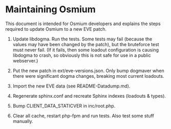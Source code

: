 Maintaining Osmium
==================

This document is intended for Osmium developers and explains the steps
required to update Osmium to a new EVE patch.

1. Update libdogma. Run the tests. Some tests may fail (because the
   values may have been changed by the patch), but the bruteforce test
   must never fail. (If it fails, then some loadout configuration is
   causing libdogma to crash, so obviously this is not safe for use in
   a public webserver.)

2. Put the new patch in ext/eve-versions.json. Only bump dogmaver when
   there were significant dogma changes, breaking most current
   loadouts.

3. Import the new EVE data (see README-Datadump.md).

4. Regenerate sphinx.conf and recreate Sphinx indexes (loadouts &
   types).

5. Bump CLIENT_DATA_STATICVER in inc/root.php.

6. Clear all cache, restart php-fpm and run tests. Also test some
   stuff manually.
